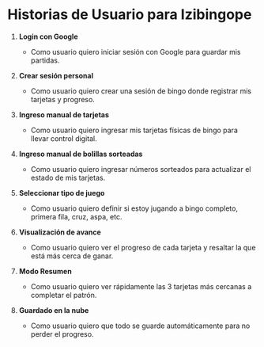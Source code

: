 # Historias de Usuario para Izibingope

1. **Login con Google**
   - Como usuario quiero iniciar sesión con Google para guardar mis partidas.

2. **Crear sesión personal**
   - Como usuario quiero crear una sesión de bingo donde registrar mis tarjetas y progreso.

3. **Ingreso manual de tarjetas**
   - Como usuario quiero ingresar mis tarjetas físicas de bingo para llevar control digital.

4. **Ingreso manual de bolillas sorteadas**
   - Como usuario quiero ingresar números sorteados para actualizar el estado de mis tarjetas.

5. **Seleccionar tipo de juego**
   - Como usuario quiero definir si estoy jugando a bingo completo, primera fila, cruz, aspa, etc.

6. **Visualización de avance**
   - Como usuario quiero ver el progreso de cada tarjeta y resaltar la que está más cerca de ganar.

7. **Modo Resumen**
   - Como usuario quiero ver rápidamente las 3 tarjetas más cercanas a completar el patrón.

8. **Guardado en la nube**
   - Como usuario quiero que todo se guarde automáticamente para no perder el progreso.